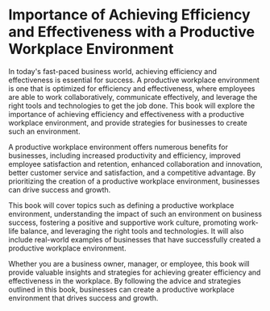Importance of Achieving Efficiency and Effectiveness with a Productive Workplace Environment
==========================================================================================================

In today's fast-paced business world, achieving efficiency and effectiveness is essential for success. A productive workplace environment is one that is optimized for efficiency and effectiveness, where employees are able to work collaboratively, communicate effectively, and leverage the right tools and technologies to get the job done. This book will explore the importance of achieving efficiency and effectiveness with a productive workplace environment, and provide strategies for businesses to create such an environment.

A productive workplace environment offers numerous benefits for businesses, including increased productivity and efficiency, improved employee satisfaction and retention, enhanced collaboration and innovation, better customer service and satisfaction, and a competitive advantage. By prioritizing the creation of a productive workplace environment, businesses can drive success and growth.

This book will cover topics such as defining a productive workplace environment, understanding the impact of such an environment on business success, fostering a positive and supportive work culture, promoting work-life balance, and leveraging the right tools and technologies. It will also include real-world examples of businesses that have successfully created a productive workplace environment.

Whether you are a business owner, manager, or employee, this book will provide valuable insights and strategies for achieving greater efficiency and effectiveness in the workplace. By following the advice and strategies outlined in this book, businesses can create a productive workplace environment that drives success and growth.

